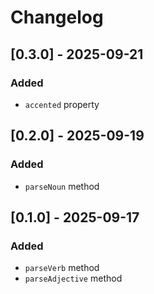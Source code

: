 # Changelog

## [0.3.0] - 2025-09-21

### Added

- `accented` property

## [0.2.0] - 2025-09-19

### Added

- `parseNoun` method

## [0.1.0] - 2025-09-17

### Added

- `parseVerb` method
- `parseAdjective` method
